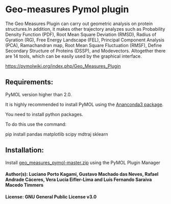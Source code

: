 # Geo-measures Pymol plugin
The Geo Measures Plugin can carry out geometric analysis on protein structures.In addition, it makes other trajectory analyzes such as Probability Density Function (PDF), Root Mean Square Deviation (RMSD), Radius of Gyration (RG), Free Energy Landscape (FEL), Principal Component Analysis (PCA), Ramachandran map, Root Mean Square Fluctuation (RMSF), Define Secondary Structure of Proteins (DSSP), and Modevectors. Altogether there are 14 tools, which can be easily used by the graphical interface.

https://pymolwiki.org/index.php/Geo_Measures_Plugin

## Requirements:

PyMOL version higher than 2.0.

It is highly recommended to install PyMOL using the [Ananconda3 package](https://www.anaconda.com/distribution/).

You need to install python packages.

To do this use the command:

pip install pandas matplotlib scipy mdtraj sklearn

## Installation:

Install [geo_measures_pymol-master.zip](https://github.com/lkagami/geo_measures_pymol/archive/master.zip) using the PyMOL Plugin Manager

#### Author(s):	Luciano Porto Kagami, Gustavo Machado das Neves, Rafael Andrade Cáceres, Vera Lucia Eifler-Lima and Luís Fernando Saraiva Macedo Timmers
#### License:	GNU General Public License v3.0
